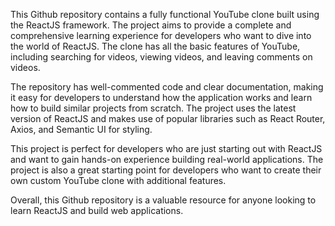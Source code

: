 This Github repository contains a fully functional YouTube clone built using the ReactJS framework. The project aims to provide a complete and comprehensive learning experience for developers who want to dive into the world of ReactJS. The clone has all the basic features of YouTube, including searching for videos, viewing videos, and leaving comments on videos.

The repository has well-commented code and clear documentation, making it easy for developers to understand how the application works and learn how to build similar projects from scratch. The project uses the latest version of ReactJS and makes use of popular libraries such as React Router, Axios, and Semantic UI for styling.

This project is perfect for developers who are just starting out with ReactJS and want to gain hands-on experience building real-world applications. The project is also a great starting point for developers who want to create their own custom YouTube clone with additional features.

Overall, this Github repository is a valuable resource for anyone looking to learn ReactJS and build web applications.



